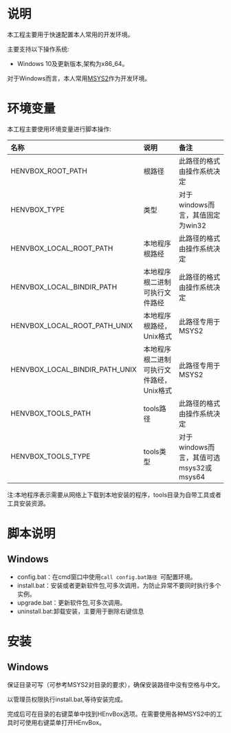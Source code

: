 # 说明

本工程主要用于快速配置本人常用的开发环境。

主要支持以下操作系统:

- Windows 10及更新版本,架构为x86_64。

对于Windows而言，本人常用[MSYS2](https://www.msys2.org/)作为开发环境。

# 环境变量

本工程主要使用环境变量进行脚本操作:

| 名称                           | 说明                                     | 备注                                    |
| :----------------------------- | :--------------------------------------- | :-------------------------------------- |
| HENVBOX_ROOT_PATH              | 根路径                                   | 此路径的格式由操作系统决定              |
| HENVBOX_TYPE                   | 类型                                     | 对于windows而言，其值固定为win32        |
| HENVBOX_LOCAL_ROOT_PATH        | 本地程序根路经                           | 此路径的格式由操作系统决定              |
| HENVBOX_LOCAL_BINDIR_PATH      | 本地程序根二进制可执行文件路经           | 此路径的格式由操作系统决定              |
| HENVBOX_LOCAL_ROOT_PATH_UNIX   | 本地程序根路经，Unix格式                 | 此路径专用于MSYS2                       |
| HENVBOX_LOCAL_BINDIR_PATH_UNIX | 本地程序根二进制可执行文件路经，Unix格式 | 此路径专用于MSYS2                       |
| HENVBOX_TOOLS_PATH             | tools路径                                | 此路径的格式由操作系统决定              |
| HENVBOX_TOOLS_TYPE             | tools类型                                | 对于windows而言，其值可选msys32或msys64 |

注:本地程序表示需要从网络上下载到本地安装的程序，tools目录为自带工具或者工具安装资源。

# 脚本说明

## Windows

- config.bat：在cmd窗口中使用`call config.bat路径 `可配置环境。
- install.bat：安装或者更新软件包,可多次调用，为防止异常不要同时执行多个实例。
- upgrade.bat：更新软件包,可多次调用。
- uninstall.bat:卸载安装，主要用于删除右键信息

# 安装

## Windows

保证目录可写（可参考MSYS2对目录的要求），确保安装路径中没有空格与中文。

以管理员权限执行install.bat,等待安装完成。

完成后可在目录的右键菜单中找到HEnvBox选项。在需要使用各种MSYS2中的工具时可使用右键菜单打开HEnvBox。

